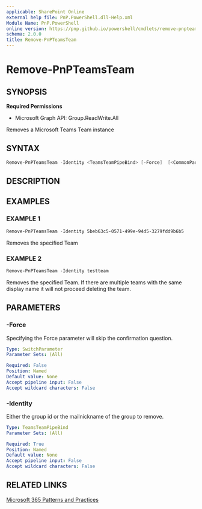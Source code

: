 ```yaml
---
applicable: SharePoint Online
external help file: PnP.PowerShell.dll-Help.xml
Module Name: PnP.PowerShell
online version: https://pnp.github.io/powershell/cmdlets/remove-pnpteamsteam
schema: 2.0.0
title: Remove-PnPTeamsTeam
---
```


# Remove-PnPTeamsTeam

## SYNOPSIS

**Required Permissions**

  * Microsoft Graph API: Group.ReadWrite.All

Removes a Microsoft Teams Team instance

## SYNTAX

```powershell
Remove-PnPTeamsTeam -Identity <TeamsTeamPipeBind> [-Force]  [<CommonParameters>]
```

## DESCRIPTION

## EXAMPLES

### EXAMPLE 1
```powershell
Remove-PnPTeamsTeam -Identity 5beb63c5-0571-499e-94d5-3279fdd9b6b5
```

Removes the specified Team

### EXAMPLE 2
```powershell
Remove-PnPTeamsTeam -Identity testteam
```

Removes the specified Team. If there are multiple teams with the same display name it will not proceed deleting the team.

## PARAMETERS

### -Force
Specifying the Force parameter will skip the confirmation question.

```yaml
Type: SwitchParameter
Parameter Sets: (All)

Required: False
Position: Named
Default value: None
Accept pipeline input: False
Accept wildcard characters: False
```

### -Identity
Either the group id or the mailnickname of the group to remove.

```yaml
Type: TeamsTeamPipeBind
Parameter Sets: (All)

Required: True
Position: Named
Default value: None
Accept pipeline input: False
Accept wildcard characters: False
```

## RELATED LINKS

[Microsoft 365 Patterns and Practices](https://aka.ms/m365pnp)